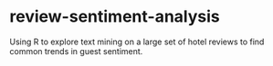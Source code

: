 # review-sentiment-analysis
Using R to explore text mining on a large set of hotel reviews to find common trends in guest sentiment.
